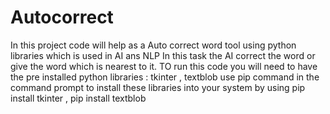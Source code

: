 # Autocorrect
In this project code will help as a Auto correct word tool using python libraries which is used in AI ans NLP
In this task the AI  correct the word
or give the word which is nearest to it.
TO run this code you will need to have the pre installed python libraries : tkinter , textblob
use pip command in the command prompt to install these libraries into your system by using 
pip install tkinter , pip install textblob








